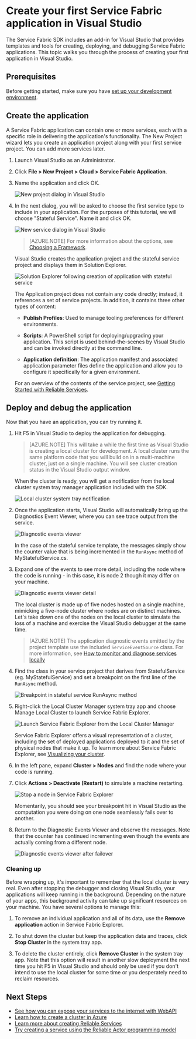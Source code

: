<properties
   pageTitle="Create your first Service Fabric application in Visual Studio | Microsoft Azure"
   description="Create, deploy, and debug a Service Fabric application using Visual Studio"
   services="service-fabric"
   documentationCenter=".net"
   authors="seanmck"
   manager="timlt"
   editor=""/>

<tags
   ms.service="service-fabric"
   ms.devlang="dotNet"
   ms.topic="hero-article"
   ms.tgt_pltfrm="NA"
   ms.workload="NA"
   ms.date="11/13/2015"
   ms.author="seanmck"/>

# Create your first Service Fabric application in Visual Studio

The Service Fabric SDK includes an add-in for Visual Studio that provides templates and tools for creating, deploying, and debugging Service Fabric applications. This topic walks you through the process of creating your first application in Visual Studio.

## Prerequisites

Before getting started, make sure you have [set up your development environment](service-fabric-get-started.md).

## Create the application

A Service Fabric application can contain one or more services, each with a specific role in delivering the application's functionality. The New Project wizard lets you create an application project along with your first service project. You can add more services later.

1. Launch Visual Studio as an Administrator.

2. Click **File > New Project > Cloud > Service Fabric Application**.

3. Name the application and click OK.

	![New project dialog in Visual Studio][1]

4. In the next dialog, you will be asked to choose the first service type to include in your application. For the purposes of this tutorial, we will choose "Stateful Service". Name it and click OK.

	![New service dialog in Visual Studio][2]

	>[AZURE.NOTE] For more information about the options, see [Choosing a Framework](service-fabric-choose-framework.md).

	Visual Studio creates the application project and the stateful service project and displays them in Solution Explorer.

	![Solution Explorer following creation of application with stateful service][3]

	The Application project does not contain any code directly; instead, it references a set of service projects. In addition, it contains three other types of content:

	- **Publish Profiles**: Used to manage tooling preferences for different environments.

	- **Scripts**: A PowerShell script for deploying/upgrading your application. This script is used behind-the-scenes by Visual Studio and can be invoked directly at the command line.

	- **Application definition**: The application manifest and associated application parameter files define the application and allow you to configure it specifically for a given environment.

    For an overview of the contents of the service project, see [Getting Started with Reliable Services](service-fabric-reliable-services-quick-start.md).

## Deploy and debug the application

Now that you have an application, you can try running it.

1. Hit F5 in Visual Studio to deploy the application for debugging.

	>[AZURE.NOTE] This will take a while the first time as Visual Studio is creating a local cluster for development. A local cluster runs the same platform code that you will build on in a multi-machine cluster, just on a single machine. You will see cluster creation status in the Visual Studio output window.

	When the cluster is ready, you will get a notification from the local cluster system tray manager application included with the SDK.

	![Local cluster system tray notification][4]

2. Once the application starts, Visual Studio will automatically bring up the Diagnostics Event Viewer, where you can see trace output from the service.

	![Diagnostic events viewer][5]

	In the case of the stateful service template, the messages simply show the counter value that is being incremented in the `RunAsync` method of MyStatefulService.cs.

3. Expand one of the events to see more detail, including the node where the code is running - in this case, it is node 2 though it may differ on your machine.

	![Diagnostic events viewer detail][6]

	The local cluster is made up of five nodes hosted on a single machine, mimicking a five-node cluster where nodes are on distinct machines. Let's take down one of the nodes on the local cluster to simulate the loss of a machine and exercise the Visual Studio debugger at the same time.

    >[AZURE.NOTE] The application diagnostic events emitted by the project template use the included `ServiceEventSource` class. For more information, see [How to monitor and diagnose services locally](service-fabric-diagnostics-how-to-monitor-and-diagnose-services-locally)

4. Find the class in your service project that derives from StatefulService (eg. MyStatefulService) and set a breakpoint on the first line of the `RunAsync` method.

	![Breakpoint in stateful service RunAsync method][7]

5. Right-click the Local Cluster Manager system tray app and choose Manage Local Cluster to launch Service Fabric Explorer.

    ![Launch Service Fabric Explorer from the Local Cluster Manager][systray-launch-sfx]

    Service Fabric Explorer offers a visual representation of a cluster, including the set of deployed applications deployed to it and the set of physical nodes that make it up. To learn more about Service Fabric Explorer, see [Visualizing your cluster](service-fabric-visualizing-your-cluster).

6. In the left pane, expand **Cluster > Nodes** and find the node where your code is running.

7. Click **Actions > Deactivate (Restart)** to simulate a machine restarting.

	![Stop a node in Service Fabric Explorer][sfx-stop-node]

	Momentarily, you should see your breakpoint hit in Visual Studio as the computation you were doing on one node seamlessly fails over to another.

8. Return to the Diagnostic Events Viewer and observe the messages. Note that the counter has continued incrementing even though the events are actually coming from a different node.

    ![Diagnostic events viewer after failover][diagnostic-events-viewer-detail-post-failover]

### Cleaning up

  Before wrapping up, it's important to remember that the local cluster is very real. Even after stopping the debugger and closing Visual Studio, your applications will keep running in the background. Depending on the nature of your apps, this background activity can take up significant resources on your machine. You have several options to manage this:

  1. To remove an individual application and all of its data, use the **Remove application** action in Service Fabric Explorer.

  2. To shut down the cluster but keep the application data and traces, click **Stop Cluster** in the system tray app.

  3. To delete the cluster entirely, click **Remove Cluster** in the system tray app. Note that this option will result in another slow deployment the next time you hit F5 in Visual Studio and should only be used if you don't intend to use the local cluster for some time or you desperately need to reclaim resources.



## Next Steps

- [See how you can expose your services to the internet with WebAPI](service-fabric-add-a-web-frontend.md)
- [Learn how to create a cluster in Azure](service-fabric-cluster-creation-via-portal.md)
- [Learn more about creating Reliable Services](service-fabric-reliable-services-quick-start.md)
- [Try creating a service using the Reliable Actor programming model](service-fabric-reliable-actors-get-started.md)

<!-- Image References -->

[1]: ./media/service-fabric-create-your-first-application-in-visual-studio/new-project-dialog.png
[2]: ./media/service-fabric-create-your-first-application-in-visual-studio/new-project-dialog-2.png
[3]: ./media/service-fabric-create-your-first-application-in-visual-studio/solution-explorer-stateful-service-template.png
[4]: ./media/service-fabric-create-your-first-application-in-visual-studio/local-cluster-manager-notification.png
[5]: ./media/service-fabric-create-your-first-application-in-visual-studio/diagnostic-events-viewer.png
[6]: ./media/service-fabric-create-your-first-application-in-visual-studio/diagnostic-events-viewer-detail.png
[7]: ./media/service-fabric-create-your-first-application-in-visual-studio/runasync-breakpoint.png
[sfx-stop-node]: ./media/service-fabric-create-your-first-application-in-visual-studio/sfe-deactivate-node.png
[systray-launch-sfx]: ./media/service-fabric-create-your-first-application-in-visual-studio/launch-sfx.png
[diagnostic-events-viewer-detail-post-failover]: ./media/service-fabric-create-your-first-application-in-visual-studio/diagnostic-events-viewer-detail-post-failover.png
